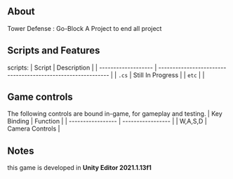 ## About
Tower Defense : Go-Block
A Project to end all project

## Scripts and Features
scripts:
|  Script       | Description                                                  |
| ------------------- | ------------------------------------------------------------ |
| `.cs` | Still In Progress |
| `etc`  | |

## Game controls
The following controls are bound in-game, for gameplay and testing.
| Key Binding       | Function          |
| ----------------- | ----------------- |
| W,A,S,D           | Camera Controls |

## Notes
this game is developed in **Unity Editor 2021.1.13f1**
